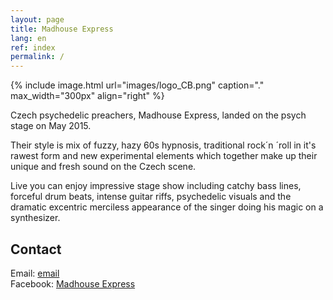 ```yaml
---
layout: page
title: Madhouse Express
lang: en
ref: index
permalink: /
---
```

 
{% include image.html url="images/logo_CB.png" caption="." max_width="300px" align="right" %}

Czech psychedelic preachers, Madhouse Express, landed on the psych stage on May 2015. <br>

Their style is mix of fuzzy, hazy 60s hypnosis, traditional rock´n ´roll in it's rawest form and new experimental elements which together make up their unique and fresh sound on the Czech scene.<br>

Live you can enjoy impressive stage show including catchy bass lines, forceful drum beats, intense guitar riffs, psychedelic visuals and the dramatic excentric merciless appearance of the singer doing his magic on a synthesizer.<br>



## Contact

Email: [email]<br>
Facebook: [Madhouse Express]


[email]: mailto:email@seznam.cz
[Madhouse Express]: https://www.facebook.com/madhouseexpress